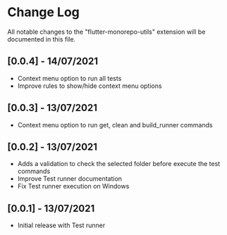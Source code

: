 # Change Log

All notable changes to the "flutter-monorepo-utils" extension will be documented in this file.

## [0.0.4] - 14/07/2021

- Context menu option to run all tests
- Improve rules to show/hide context menu options

## [0.0.3] - 13/07/2021

- Context menu option to run get, clean and build_runner commands

## [0.0.2] - 13/07/2021

- Adds a validation to check the selected folder before execute the test commands
- Improve Test runner documentation
- Fix Test runner execution on Windows

## [0.0.1] - 13/07/2021

- Initial release with Test runner